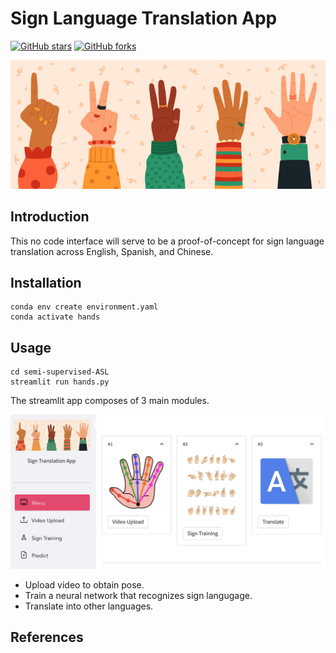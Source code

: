 # Sign Language Translation App
[![GitHub stars](https://img.shields.io/github/stars/runninghsus/semi-supervised-ASL.svg?style=social&label=Star)](https://github.com/YttriLab/A-SOID)
[![GitHub forks](https://img.shields.io/github/forks/runninghsus/semi-supervised-ASL.svg?style=social&label=Fork)](https://github.com/YttriLab/A-SOID)

<p align="center">
  <img src="images/hands_logo.jpeg" />
</p>

## Introduction
This no code interface will serve to be a
proof-of-concept for sign language translation across 
English, Spanish, and Chinese.

## Installation
```commandline
conda env create environment.yaml
conda activate hands
```

## Usage
```commandline
cd semi-supervised-ASL
streamlit run hands.py
```
The streamlit app composes of 3 main modules.


<p align="center">
  <img src="images/app.png" />
</p>

* Upload video to obtain pose.
* Train a neural network that recognizes sign langugage.
* Translate into other languages.


## References

